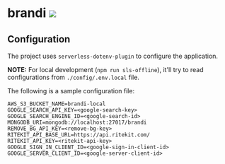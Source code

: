# brandi ![](https://github.com/ashraymehta/brandi/workflows/CI/badge.svg)

## Configuration

The project uses `serverless-dotenv-plugin` to configure the application.

**NOTE:** For local development (`npm run sls-offline`), it'll try to read configurations from `./config/.env.local` file.

The following is a sample configuration file:

```env
AWS_S3_BUCKET_NAME=brandi-local
GOOGLE_SEARCH_API_KEY=<google-search-key>
GOOGLE_SEARCH_ENGINE_ID=<google-search-id>
MONGODB_URI=mongodb://localhost:27017/brandi
REMOVE_BG_API_KEY=<remove-bg-key>
RITEKIT_API_BASE_URL=https://api.ritekit.com/
RITEKIT_API_KEY=<ritekit-api-key>
GOOGLE_SIGN_IN_CLIENT_ID=<google-sign-in-client-id>
GOOGLE_SERVER_CLIENT_ID=<google-server-client-id>
```